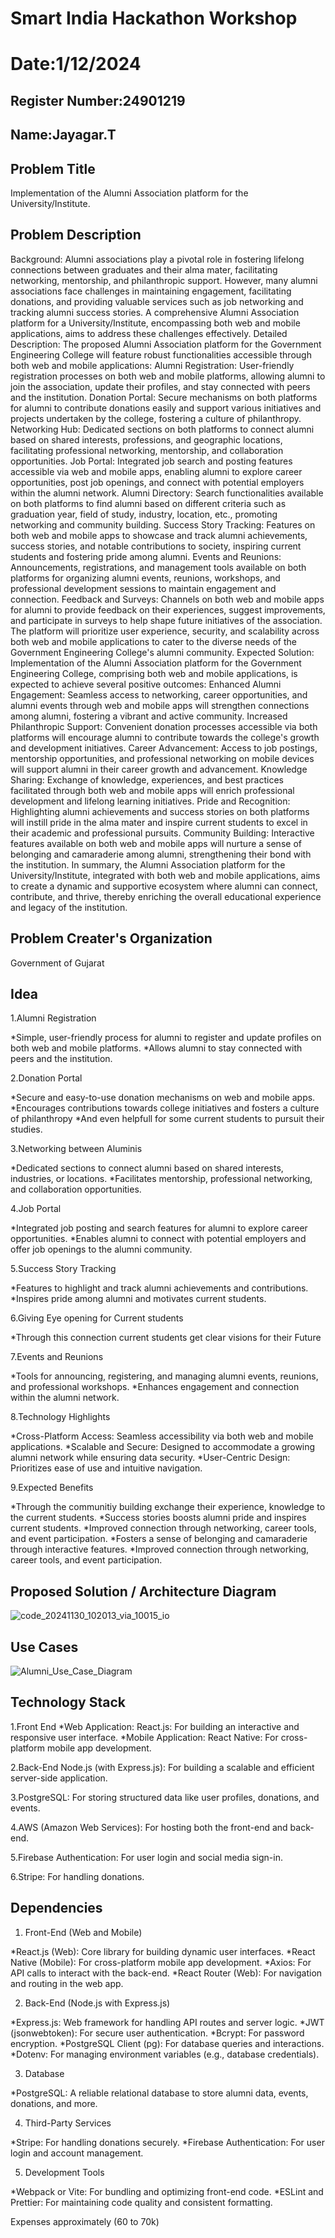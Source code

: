 # Smart India Hackathon Workshop
# Date:1/12/2024
## Register Number:24901219
## Name:Jayagar.T
## Problem Title
Implementation of the Alumni Association platform for the University/Institute.
## Problem Description
Background: Alumni associations play a pivotal role in fostering lifelong connections between graduates and their alma mater, facilitating networking, mentorship, and philanthropic support. However, many alumni associations face challenges in maintaining engagement, facilitating donations, and providing valuable services such as job networking and tracking alumni success stories. A comprehensive Alumni Association platform for a University/Institute, encompassing both web and mobile applications, aims to address these challenges effectively. Detailed Description: The proposed Alumni Association platform for the Government Engineering College will feature robust functionalities accessible through both web and mobile applications: Alumni Registration: User-friendly registration processes on both web and mobile platforms, allowing alumni to join the association, update their profiles, and stay connected with peers and the institution. Donation Portal: Secure mechanisms on both platforms for alumni to contribute donations easily and support various initiatives and projects undertaken by the college, fostering a culture of philanthropy. Networking Hub: Dedicated sections on both platforms to connect alumni based on shared interests, professions, and geographic locations, facilitating professional networking, mentorship, and collaboration opportunities. Job Portal: Integrated job search and posting features accessible via web and mobile apps, enabling alumni to explore career opportunities, post job openings, and connect with potential employers within the alumni network. Alumni Directory: Search functionalities available on both platforms to find alumni based on different criteria such as graduation year, field of study, industry, location, etc., promoting networking and community building. Success Story Tracking: Features on both web and mobile apps to showcase and track alumni achievements, success stories, and notable contributions to society, inspiring current students and fostering pride among alumni. Events and Reunions: Announcements, registrations, and management tools available on both platforms for organizing alumni events, reunions, workshops, and professional development sessions to maintain engagement and connection. Feedback and Surveys: Channels on both web and mobile apps for alumni to provide feedback on their experiences, suggest improvements, and participate in surveys to help shape future initiatives of the association. The platform will prioritize user experience, security, and scalability across both web and mobile applications to cater to the diverse needs of the Government Engineering College's alumni community. Expected Solution: Implementation of the Alumni Association platform for the Government Engineering College, comprising both web and mobile applications, is expected to achieve several positive outcomes: Enhanced Alumni Engagement: Seamless access to networking, career opportunities, and alumni events through web and mobile apps will strengthen connections among alumni, fostering a vibrant and active community. Increased Philanthropic Support: Convenient donation processes accessible via both platforms will encourage alumni to contribute towards the college's growth and development initiatives. Career Advancement: Access to job postings, mentorship opportunities, and professional networking on mobile devices will support alumni in their career growth and advancement. Knowledge Sharing: Exchange of knowledge, experiences, and best practices facilitated through both web and mobile apps will enrich professional development and lifelong learning initiatives. Pride and Recognition: Highlighting alumni achievements and success stories on both platforms will instill pride in the alma mater and inspire current students to excel in their academic and professional pursuits. Community Building: Interactive features available on both web and mobile apps will nurture a sense of belonging and camaraderie among alumni, strengthening their bond with the institution. In summary, the Alumni Association platform for the University/Institute, integrated with both web and mobile applications, aims to create a dynamic and supportive ecosystem where alumni can connect, contribute, and thrive, thereby enriching the overall educational experience and legacy of the institution.
## Problem Creater's Organization
Government of Gujarat

## Idea
1.Alumni Registration

*Simple, user-friendly process for alumni to register and update profiles on both web and mobile platforms.
*Allows alumni to stay connected with peers and the institution.

2.Donation Portal

*Secure and easy-to-use donation mechanisms on web and mobile apps.
*Encourages contributions towards college initiatives and fosters a culture of philanthropy
*And even helpfull for some current students to pursuit their studies.

3.Networking between Aluminis

*Dedicated sections to connect alumni based on shared interests, industries, or locations.
*Facilitates mentorship, professional networking, and collaboration opportunities.

4.Job Portal

*Integrated job posting and search features for alumni to explore career opportunities.
*Enables alumni to connect with potential employers and offer job openings to the alumni community.

5.Success Story Tracking

*Features to highlight and track alumni achievements and contributions.
*Inspires pride among alumni and motivates current students.

6.Giving Eye opening for Current students

*Through this connection current students get clear visions for their Future

7.Events and Reunions

*Tools for announcing, registering, and managing alumni events, reunions, and professional workshops.
*Enhances engagement and connection within the alumni network.

8.Technology Highlights

*Cross-Platform Access: Seamless accessibility via both web and mobile applications.
*Scalable and Secure: Designed to accommodate a growing alumni network while ensuring data security.
*User-Centric Design: Prioritizes ease of use and intuitive navigation.

9.Expected Benefits

*Through the communitiy building exchange their experience, knowledge to the current students.
*Success stories boosts alumni pride and inspires current students.
*Improved connection through networking, career tools, and event participation.
*Fosters a sense of belonging and camaraderie through interactive features.
*Improved connection through networking, career tools, and event participation.

## Proposed Solution / Architecture Diagram
![code_20241130_102013_via_10015_io](https://github.com/user-attachments/assets/eb2ad8ff-aebd-4dc5-add1-607a6165038a)


## Use Cases
![Alumni_Use_Case_Diagram](https://github.com/user-attachments/assets/3f0ee4c3-4552-476d-9da4-6888cb1331d5)


## Technology Stack
1.Front End
*Web Application:
React.js: For building an interactive and responsive user interface.
*Mobile Application:
React Native: For cross-platform mobile app development.

2.Back-End
Node.js (with Express.js): For building a scalable and efficient server-side application.

3.PostgreSQL: For storing structured data like user profiles, donations, and events.

4.AWS (Amazon Web Services): For hosting both the front-end and back-end.

5.Firebase Authentication: For user login and social media sign-in.

6.Stripe: For handling donations.

## Dependencies

1. Front-End (Web and Mobile)
   
*React.js (Web): Core library for building dynamic user interfaces.
*React Native (Mobile): For cross-platform mobile app development.
*Axios: For API calls to interact with the back-end.
*React Router (Web): For navigation and routing in the web app.

2. Back-End (Node.js with Express.js)
   
*Express.js: Web framework for handling API routes and server logic.
*JWT (jsonwebtoken): For secure user authentication.
*Bcrypt: For password encryption.
*PostgreSQL Client (pg): For database queries and interactions.
*Dotenv: For managing environment variables (e.g., database credentials).

3. Database
   
*PostgreSQL: A reliable relational database to store alumni data, events, donations, and more.

4. Third-Party Services

*Stripe: For handling donations securely.
*Firebase Authentication: For user login and account management.

5. Development Tools
    
*Webpack or Vite: For bundling and optimizing front-end code.
*ESLint and Prettier: For maintaining code quality and consistent formatting.

Expenses approximately (60 to 70k)
